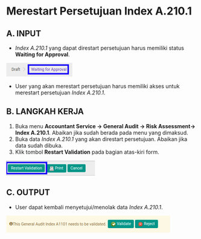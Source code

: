 # Merestart Persetujuan Index A.210.1

## A. INPUT

* *Index A.210.1* yang dapat direstart persetujuan harus memiliki status **Waiting for Approval**.

![](../../../img/index-a2101/status-waiting-for-approval.png)

* User yang akan merestart persetujuan harus memiliki akses untuk merestart persetujuan *Index A.210.1*.

## B. LANGKAH KERJA

1. Buka menu **Accountant Service -> General Audit -> Risk Assessment-> Index A.210.1**. Abaikan jika sudah berada pada menu yang dimaksud.
2. Buka data *Index A.210.1* yang akan direstart persetujuan. Abaikan jika data sudah dibuka.
3. Klik tombol **Restart Validation** pada bagian atas-kiri form.

![](../../../img/index-a2101/tombol-restart-validation.png)

## C. OUTPUT

* User dapat kembali menyetujui/menolak data *Index A.210.1*.

![](../../../img/index-a2101/output-restart-persetujuan.png)
